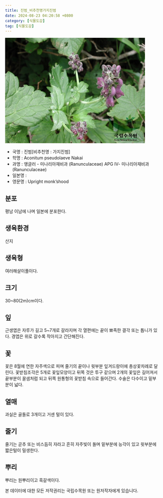 ```yaml
---
title: 진범_비추천명가지진범
date: 2024-08-23 04:20:58 +0800
category: [식물도감]
tag: [식물도감]
---
```




![진범[비추천명 : 가지진범]](/assets/img/fileUpload/plants/basic/Ranunculaceae/Aconitum/1684/1684_1_th2.jpg)
- 국명 : 진범[비추천명 : 가지진범]
- 학명 : Aconitum pseudolaeve Nakai
- 과명 : 앵글러 - 미나리아재비과 (Ranunculaceae) APG Ⅳ- 미나리아재비과 (Ranunculaceae)
- 일본명 : 
- 영문명 : Upright monk’shood


## 분포
평남 이남에 나며 일본에 분포한다.
## 생육환경
산지
## 생육형
여러해살이풀이다.
## 크기
30~80(2m)cm이다.
## 잎
근생엽은 자루가 길고 5~7개로 갈라지며 각 열편에는 끝이 뾰족한 결각 또는 톱니가 있다. 경엽은 위로 갈수록 작아지고 간단해진다. 
## 꽃
꽃은 8월에 연한 자주색으로 피며 줄기의 끝이나 윗부분 잎겨드랑이에 총상꽃차례로 달린다. 꽃받침조각은 5개로 꽃잎모양이고 뒤쪽 것은 투구 같으며 2개의 꽃잎은 길어져서 끝부분이 꿀샘처럼 되고 뒤쪽 원통형의 꽃받침 속으로 들어간다. 수술은 다수이고 밑부분이 넓다.
## 열매
과실은 골돌로 3개이고 거센 털이 있다.
## 줄기
줄기는 곧추 또는 비스듬히 자라고 흔히 자주빛이 돌며 밑부분에 능각이 있고 윗부분에 짧은털이 밀생한다.
## 뿌리
뿌리는 원뿌리이고 흑갈색이다.






본 데이터에 대한 모든 저작권리는 국립수목원 또는 원저작자에게 있습니다.
